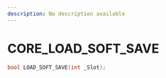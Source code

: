 ```yaml
---
description: No description available 
---
```


# CORE\_LOAD_SOFT_SAVE

```cpp
bool LOAD_SOFT_SAVE(int _Slot);
```